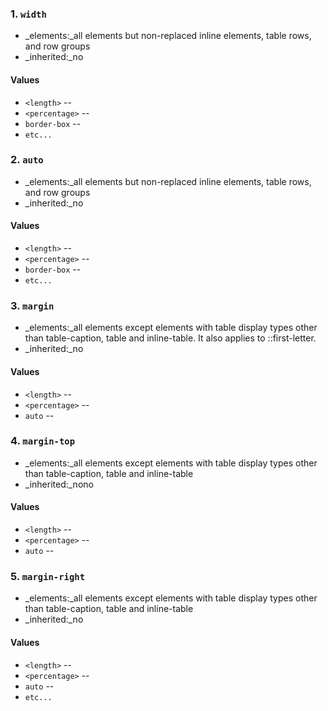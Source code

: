 ### 1. `width`
* _elements:_all elements but non-replaced inline elements, table rows, and row groups
* _inherited:_no

#### Values
* `<length>` --
* `<percentage>` --
* `border-box` --
* `etc...`

### 2. `auto`
* _elements:_all elements but non-replaced inline elements, table rows, and row groups
* _inherited:_no

#### Values
* `<length>` --
* `<percentage>` --
* `border-box` --
* `etc...`

### 3. `margin`
* _elements:_all elements except elements with table display types other than table-caption, table and inline-table. It also applies to ::first-letter.
* _inherited:_no

#### Values
* `<length>` --
* `<percentage>` --
* `auto` --

### 4. `margin-top`
* _elements:_all elements except elements with table display types other than table-caption, table and inline-table
* _inherited:_nono

#### Values
* `<length>` --
* `<percentage>` --
* `auto` --

### 5. `margin-right`
* _elements:_all elements except elements with table display types other than table-caption, table and inline-table
* _inherited:_no

#### Values
* `<length>` --
* `<percentage>` --
* `auto` --
* `etc...`


